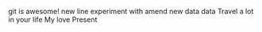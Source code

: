git is awesome!
new line
experiment with amend
new data
data
Travel a lot in your life
My love
Present
